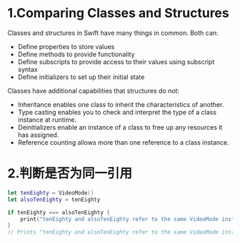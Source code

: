 # 1.Comparing Classes and Structures   
Classes and structures in Swift have many things in common. Both can:

- Define properties to store values
- Define methods to provide functionality
- Define subscripts to provide access to their values using subscript syntax
- Define initializers to set up their initial state

Classes have additional capabilities that structures do not:

- Inheritance enables one class to inherit the characteristics of another.
- Type casting enables you to check and interpret the type of a class instance at runtime.
- Deinitializers enable an instance of a class to free up any resources it has assigned.
- Reference counting allows more than one reference to a class instance.

# 2.判断是否为同一引用
```swift
let tenEighty = VideoMode()
let alsoTenEighty = tenEighty

if tenEighty === alsoTenEighty {
    print("tenEighty and alsoTenEighty refer to the same VideoMode instance.")
}
// Prints "tenEighty and alsoTenEighty refer to the same VideoMode instance."
```
